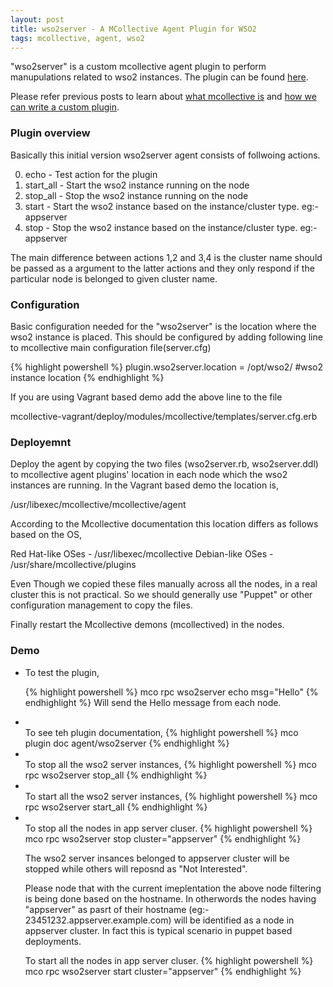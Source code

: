 ```yaml
---
layout: post
title: wso2server - A MCollective Agent Plugin for WSO2
tags: mcollective, agent, wso2
---
```


"wso2server" is a custom mcollective agent plugin to perform manupulations related to wso2 instances. The plugin can be found <a href="https://github.com/shamika/wso2-mcollective-plugin" target="_blank">here</a>.

Please refer previous posts to learn about <a href="http://shamika.github.io/First-Steps-on-MCollective/" target="_blank">what mcollective is</a> and <a href="http://shamika.github.io/Create-Custom-MCollective-Agent-Plugin/" target="_blank">how we can write a custom plugin</a>.

<h3>Plugin overview</h3>

Basically this initial version wso2server agent consists of follwoing actions.

0. echo - Test action for the plugin 
1. start_all - Start the wso2 instance running on the node
2. stop_all - Stop the wso2 instance running on the node
3. start - Start the wso2 instance based on the instance/cluster type. eg:- appserver
4. stop - Stop the wso2 instance based on the instance/cluster type. eg:- appserver

The main difference between actions 1,2 and 3,4 is the cluster name should be passed as a argument to the latter actions and they only respond if the particular node is belonged to given cluster name.

<h3>Configuration</h3>

Basic configuration needed for the "wso2server" is the location where the wso2 instance is placed. This should be configured by adding following line to mcollective main configuration file(server.cfg)

{% highlight powershell %}
  plugin.wso2server.location = /opt/wso2/ #wso2 instance location
{% endhighlight %}

If you are using Vagrant based demo add the above line to the file 

  mcollective-vagrant/deploy/modules/mcollective/templates/server.cfg.erb
  
<h3>Deployemnt</h3> 

Deploy the agent by copying the two files (wso2server.rb, wso2server.ddl) to mcollective agent plugins' location in each node which the wso2 instances are running. In the Vagrant based demo the location is, 

/usr/libexec/mcollective/mcollective/agent 

According to the Mcollective documentation this location differs as follows based on the OS, 

Red Hat-like OSes - /usr/libexec/mcollective 
Debian-like OSes - /usr/share/mcollective/plugins 

Even Though we copied these files manually across all the nodes, in a real cluster this is not practical. So we should generally use "Puppet" or other configuration management to copy the files.

Finally restart the Mcollective demons (mcollectived) in the nodes.

<h3>Demo</h3>

<ul><li>
To test the plugin,

{% highlight powershell %}
mco rpc wso2server echo msg="Hello"
{% endhighlight %}
Will send the Hello message from each node.
<li></li>
To see teh plugin documentation,
{% highlight powershell %}
mco plugin doc agent/wso2server
{% endhighlight %}
<li></li>
To stop all the wso2 server instances,
{% highlight powershell %}
mco rpc wso2server stop_all
{% endhighlight %}
<li></li>
To start all the wso2 server instances,
{% highlight powershell %}
mco rpc wso2server start_all
{% endhighlight %}
<li></li>
To stop all the nodes in app server cluser.
{% highlight powershell %}
mco rpc wso2server stop cluster="appserver"
{% endhighlight %}

The wso2 server insances belonged to appserver cluster will be stopped while others will reposnd as "Not Interested".

Please node that with the current imeplentation the above node filtering is being done based on the hostname. In otherwords the nodes having "appserver" as pasrt of their hostname (eg:- 23451232.appserver.example.com) will be identified as a node in appserver cluster. In fact this is typical scenario in puppet based deployments.
</li></li>
To start all the nodes in app server cluser.
{% highlight powershell %}
mco rpc wso2server start cluster="appserver"
{% endhighlight %}
</li></ul>





